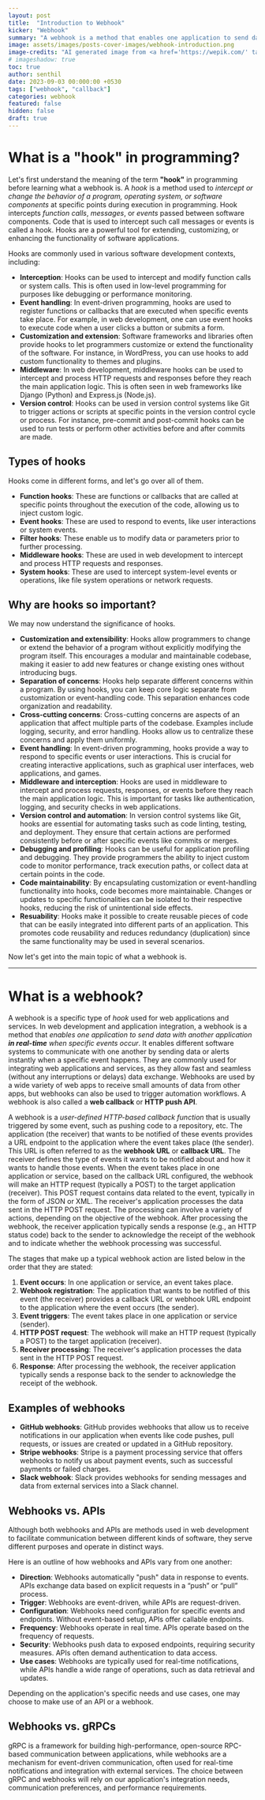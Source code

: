 ```yaml
---
layout: post
title:  "Introduction to Webhook"
kicker: "Webhook"
summary: "A webhook is a method that enables one application to send data with another application in real-time when specific events occur. It enables different software systems to communicate with one another by sending data or alerts instantly when a specific event happens. Webhooks are used by a wide variety of web apps to receive small amounts of data from other applications."
image: assets/images/posts-cover-images/webhook-introduction.png
image-credits: "AI generated image from <a href='https://wepik.com/' target='_blank'>Wepik</a>, one of the engaging projects of its parent company, <a href='https://www.freepik.com/' target='_blank'>freepik</a>."
# imageshadow: true
toc: true
author: senthil
date: 2023-09-03 00:000:00 +0530
tags: ["webhook", "callback"]
categories: webhook
featured: false
hidden: false
draft: true
--- 
```


# What is a "hook" in programming?

Let's first understand the meaning of the term **"hook"** in programming before learning what a webhook is. A *hook* is a method used to *intercept or change the behavior of a program, operating system, or software components* at specific points during execution in programming. Hook intercepts *function calls*, *messages*, or *events* passed between software components. Code that is used to intercept such call messages or events is called a hook. Hooks are a powerful tool for extending, customizing, or enhancing the functionality of software applications.

Hooks are commonly used in various software development contexts, including:

* **Interception**: Hooks can be used to intercept and modify function calls or system calls. This is often used in low-level programming for purposes like debugging or performance monitoring.
* **Event handling**: In event-driven programming, hooks are used to register functions or callbacks that are executed when specific events take place. For example, in web development, one can use event hooks to execute code when a user clicks a button or submits a form.
* **Customization and extension**: Software frameworks and libraries often provide hooks to let programmers customize or extend the functionality of the software. For instance, in WordPress, you can use hooks to add custom functionality to themes and plugins.
* **Middleware**: In web development, middleware hooks can be used to intercept and process HTTP requests and responses before they reach the main application logic. This is often seen in web frameworks like Django (Python) and Express.js (Node.js).
* **Version control**: Hooks can be used in version control systems like Git to trigger actions or scripts at specific points in the version control cycle or process. For instance, pre-commit and post-commit hooks can be used to run tests or perform other activities before and after commits are made.

## Types of hooks

Hooks come in different forms, and let's go over all of them.

  * **Function hooks**: These are functions or callbacks that are called at specific points throughout the execution of the code, allowing us to inject custom logic.
  * **Event hooks**: These are used to respond to events, like user interactions or system events.
  * **Filter hooks**: These enable us to modify data or parameters prior to further processing.
  * **Middleware hooks**: These are used in web development to intercept and process HTTP requests and responses.
  * **System hooks**: These are used to intercept system-level events or operations, like file system operations or network requests.

## Why are hooks so important?

We may now understand the significance of hooks.

* **Customization and extensibility**: Hooks allow programmers to change or extend the behavior of a program without explicitly modifying the program itself. This encourages a modular and maintainable codebase, making it easier to add new features or change existing ones without introducing bugs.
* **Separation of concerns**: Hooks help separate different concerns within a program. By using hooks, you can keep core logic separate from customization or event-handling code. This separation enhances code organization and readability.
* **Cross-cutting concerns**: Cross-cutting concerns are aspects of an application that affect multiple parts of the codebase. Examples include logging, security, and error handling. Hooks allow us to centralize these concerns and apply them uniformly.
* **Event handling**: In event-driven programming, hooks provide a way to respond to specific events or user interactions. This is crucial for creating interactive applications, such as graphical user interfaces, web applications, and games.
* **Middleware and interception**: Hooks are used in middleware to intercept and process requests, responses, or events before they reach the main application logic. This is important for tasks like authentication, logging, and security checks in web applications.
* **Version control and automation**: In version control systems like Git, hooks are essential for automating tasks such as code linting, testing, and deployment. They ensure that certain actions are performed consistently before or after specific events like commits or merges.
* **Debugging and profiling**: Hooks can be useful for application profiling and debugging. They provide programmers the ability to inject custom code to monitor performance, track execution paths, or collect data at certain points in the code.
* **Code maintainability**: By encapsulating customization or event-handling functionality into hooks, code becomes more maintainable. Changes or updates to specific functionalities can be isolated to their respective hooks, reducing the risk of unintentional side effects.
* **Resuability**: Hooks make it possible to create reusable pieces of code that can be easily integrated into different parts of an application. This promotes code reusability and reduces redundancy (duplication) since the same functionality may be used in several scenarios.

Now let's get into the main topic of what a webhook is.

---

# What is a webhook?

A webhook is a specific type of *hook* used for web applications and services. In web development and application integration, a webhook is a method that *enables one application to send data with another application **in real-time** when specific events occur*. It enables different software systems to communicate with one another by sending data or alerts instantly when a specific event happens. They are commonly used for integrating web applications and services, as they allow fast and seamless (without any interruptions or delays) data exchange. Webhooks are used by a wide variety of web apps to receive small amounts of data from other apps, but webhooks can also be used to trigger automation workflows. A webhook is also called a **web callback** or **HTTP push API**.

A webhook is a *user-defined HTTP-based callback function* that is usually triggered by some event, such as pushing code to a repository, etc. The application (the receiver) that wants to be notified of these events provides a URL endpoint to the application where the event takes place (the sender). This URL is often referred to as the **webhook URL** or **callback URL**. The receiver defines the type of events it wants to be notified about and how it wants to handle those events. When the event takes place in one application or service, based on the callback URL configured, the webhook will make an HTTP request (typically a POST) to the target application (receiver). This POST request contains data related to the event, typically in the form of JSON or XML. The receiver's application processes the data sent in the HTTP POST request. The processing can involve a variety of actions, depending on the objective of the webhook. After processing the webhook, the receiver application typically sends a response (e.g., an HTTP status code) back to the sender to acknowledge the receipt of the webhook and to indicate whether the webhook processing was successful.

The stages that make up a typical webhook action are listed below in the order that they are stated:

1. **Event occurs**: In one application or service, an event takes place.
2. **Webhook registration**: The application that wants to be notified of this event (the receiver) provides a callback URL or webhook URL endpoint to the application where the event occurs (the sender).
3. **Event triggers**: The event takes place in one application or service (sender).
4. **HTTP POST request**: The webhook will make an HTTP request (typically a POST) to the target application (receiver).
5. **Receiver processing**: The receiver's application processes the data sent in the HTTP POST request.
6. **Response**: After processing the webhook, the receiver application typically sends a response back to the sender to acknowledge the receipt of the webhook.

## Examples of webhooks

* **GitHub webhooks**: GitHub provides webhooks that allow us to receive notifications in our application when events like code pushes, pull requests, or issues are created or updated in a GitHub repository.
* **Stripe webhooks**: Stripe is a payment processing service that offers webhooks to notify us about payment events, such as successful payments or failed charges.
* **Slack webhook**: Slack provides webhooks for sending messages and data from external services into a Slack channel.

## Webhooks vs. APIs

Although both webhooks and APIs are methods used in web development to facilitate communication between different kinds of software, they serve different purposes and operate in distinct ways.

Here is an outline of how webhooks and APIs vary from one another:

* **Direction**: Webhooks automatically "push" data in response to events. APIs exchange data based on explicit requests in a “push” or “pull” process.
* **Trigger**: Webhooks are event-driven, while APIs are request-driven.
* **Configuration**: Webhooks need configuration for specific events and endpoints. Without event-based setup, APIs offer callable endpoints.
* **Frequency**: Webhooks operate in real time. APIs operate based on the frequency of requests.
* **Security**: Webhooks push data to exposed endpoints, requiring security measures. APIs often demand authentication to data access.
* **Use cases**: Webhooks are typically used for real-time notifications, while APIs handle a wide range of operations, such as data retrieval and updates.

Depending on the application's specific needs and use cases, one may choose to make use of an API or a webhook.

## Webhooks vs. gRPCs

gRPC is a framework for building high-performance, open-source RPC-based communication between applications, while webhooks are a mechanism for event-driven communication, often used for real-time notifications and integration with external services. The choice between gRPC and webhooks will rely on our application's integration needs, communication preferences, and performance requirements. 
